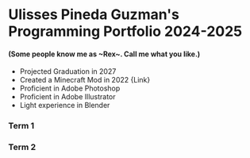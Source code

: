 # Ulisses Pineda Guzman's Programming Portfolio 2024-2025
#### (Some people know me as ~Rex~. Call me what you like.)
+ Projected Graduation in 2027
+ Created a Minecraft Mod in 2022 {Link}
+ Proficient in Adobe Photoshop
+ Proficient in Adobe Illustrator
+ Light experience in Blender
### Term 1


### Term 2
